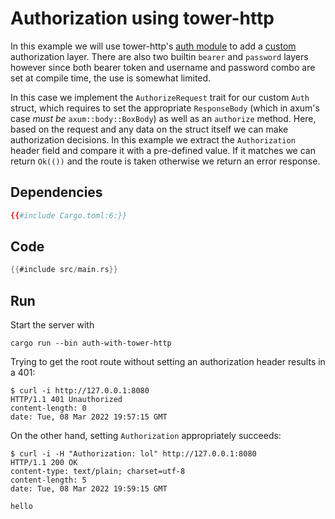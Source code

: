 # Authorization using tower-http

In this example we will use tower-http's [auth module][] to add a [custom][]
authorization layer. There are also two builtin `bearer` and `password` layers
however since both bearer token and username and password combo are set at
compile time, the use is somewhat limited.

In this case we implement the `AuthorizeRequest` trait for our custom `Auth`
struct, which requires to set the appropriate `ResponseBody` (which in axum's
case _must be_ `axum::body::BoxBody`) as well as an `authorize` method. Here,
based on the request and any data on the struct itself we can make authorization
decisions. In this example we extract the `Authorization` header field and
compare it with a pre-defined value. If it matches we can return `Ok(())` and
the route is taken otherwise we return an error response.


## Dependencies

```toml
{{#include Cargo.toml:6:}}
```


## Code

```rust
{{#include src/main.rs}}
```


## Run

Start the server with

```
cargo run --bin auth-with-tower-http
```

Trying to get the root route without setting an authorization header results in
a 401:

```
$ curl -i http://127.0.0.1:8080
HTTP/1.1 401 Unauthorized
content-length: 0
date: Tue, 08 Mar 2022 19:57:15 GMT
```

On the other hand, setting `Authorization` appropriately succeeds:

```
$ curl -i -H "Authorization: lol" http://127.0.0.1:8080
HTTP/1.1 200 OK
content-type: text/plain; charset=utf-8
content-length: 5
date: Tue, 08 Mar 2022 19:59:15 GMT

hello
```

[auth module]: https://docs.rs/tower-http/latest/tower_http/auth/index.html
[custom]: https://docs.rs/tower-http/latest/tower_http/auth/struct.RequireAuthorizationLayer.html#method.custom
